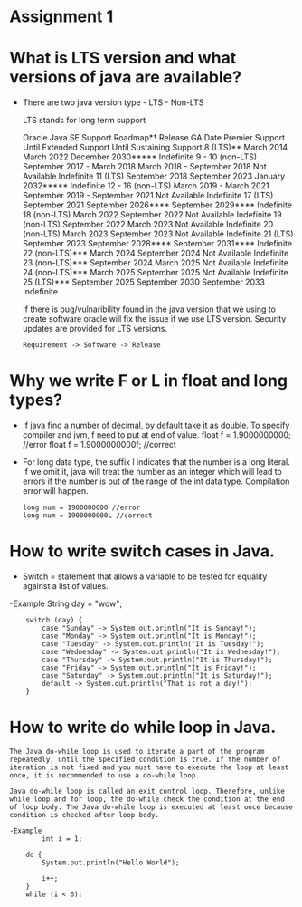 # Assignment 1

 # What is LTS version and what versions of java are available?

  - There are two java version type
        - LTS
        - Non-LTS

    LTS stands for long term support

    Oracle Java SE Support Roadmap*†
    Release 	GA Date 	Premier Support Until 	Extended Support Until 	Sustaining Support
    8﻿ (LTS)** 	March 2014 	March 2022 	December 2030***** 	Indefinite
    9 - 10﻿ (non-LTS) 	September 2017 - March 2018 	March 2018 - September 2018 	Not Available 	Indefinite
    11 (LTS) 	September 2018 	September 2023 	January 2032***** 	Indefinite
    12 - 16 (non-LTS) 	March 2019 - March 2021 	September 2019 - September 2021 	Not Available 	Indefinite
    17 (LTS) 	September 2021 	September 2026**** 	September 2029**** 	Indefinite
    18 (non-LTS) 	March 2022 	September 2022 	Not Available 	Indefinite
    19 (non-LTS) 	September 2022 	March 2023 	Not Available 	Indefinite
    20 (non-LTS) 	March 2023 	September 2023 	Not Available 	Indefinite
    21 (LTS) 	September 2023 	September 2028**** 	September 2031**** 	Indefinite
    22 (non-LTS)*** 	March 2024 	September 2024 	Not Available 	Indefinite
    23 (non-LTS)*** 	September 2024 	March 2025 	Not Available 	Indefinite
    24 (non-LTS)*** 	March 2025 	September 2025 	Not Available 	Indefinite
    25 (LTS)*** 	September 2025 	September 2030 	September 2033 	Indefinite

    If there is bug/vulnaribility found in the java version that we using to create software  oracle will fix the issue if we use LTS version. Security updates are provided for LTS versions. 
       
        Requirement -> Software -> Release
 # Why we write F or L in float and long types?

  - If java find a number of decimal, by default take it as double. To specify compiler and jvm, f need to put at end of value.
            float f = 1.9000000000; //error
            float f = 1.9000000000f; //correct

  - For long data type, the suffix l indicates that the number is a long literal. If we omit it, java will treat the number as an integer which will lead to errors if the number is out of the range of the int data type. Compilation error will happen.

        long num = 1900000000 //error
        long num = 1900000000L //correct

 # How to write switch cases in Java.
  - Switch = statement that allows a variable to be tested for equality against a list of values.
  
  -Example
    String day = "wow";

        switch (day) {
            case "Sunday" -> System.out.println("It is Sunday!");
            case "Monday" -> System.out.println("It is Monday!");
            case "Tuesday" -> System.out.println("It is Tuesday!");
            case "Wednesday" -> System.out.println("It is Wednesday!");
            case "Thursday" -> System.out.println("It is Thursday!");
            case "Friday" -> System.out.println("It is Friday!");
            case "Saturday" -> System.out.println("It is Saturday!");
            default -> System.out.println("That is not a day!");
        }

  # How to write do while loop in Java.

    The Java do-while loop is used to iterate a part of the program repeatedly, until the specified condition is true. If the number of iteration is not fixed and you must have to execute the loop at least once, it is recommended to use a do-while loop.

    Java do-while loop is called an exit control loop. Therefore, unlike while loop and for loop, the do-while check the condition at the end of loop body. The Java do-while loop is executed at least once because condition is checked after loop body.
    
    -Example
            int i = 1;

        do {
            System.out.println("Hello World");

            i++;
        }
        while (i < 6);